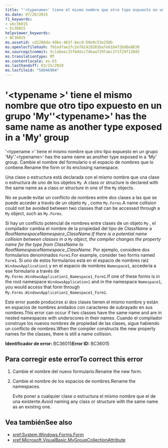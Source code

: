 ```yaml
---
title: "'<typename>' tiene el mismo nombre que otro tipo expuesto en un grupo 'My'"
ms.date: 07/20/2015
f1_keywords:
- vbc36015
- bc36015
helpviewer_keywords:
- BC36015
ms.assetid: cd2286da-49be-461f-bec9-58e9c53e250b
ms.openlocfilehash: f91edfae1fc2ef81429283bafe61b472bd6e8830
ms.sourcegitcommit: 5c1abeec15fbddcc7dbaa729fabc1f1f29f12045
ms.translationtype: MT
ms.contentlocale: es-ES
ms.lasthandoff: 03/15/2019
ms.locfileid: "58046904"
---
```

# <a name="typename-has-the-same-name-as-another-type-exposed-in-a-my-group"></a><span data-ttu-id="d8e3e-102">'\<typename >' tiene el mismo nombre que otro tipo expuesto en un grupo 'My'</span><span class="sxs-lookup"><span data-stu-id="d8e3e-102">'\<typename>' has the same name as another type exposed in a 'My' group</span></span>
<span data-ttu-id="d8e3e-103">'\<typename >' tiene el mismo nombre que otro tipo expuesto en un grupo 'My'.</span><span class="sxs-lookup"><span data-stu-id="d8e3e-103">'\<typename>' has the same name as another type exposed in a 'My' group.</span></span> <span data-ttu-id="d8e3e-104">Cambie el nombre del formulario o el espacio de nombres que lo contiene.</span><span class="sxs-lookup"><span data-stu-id="d8e3e-104">Rename the form or its enclosing namespace.</span></span>  
  
 <span data-ttu-id="d8e3e-105">Una clase o estructura está declarada con el mismo nombre que una clase o estructura de uno de los objetos `My` .</span><span class="sxs-lookup"><span data-stu-id="d8e3e-105">A class or structure is declared with the same name as a class or structure in one of the `My` objects.</span></span>  
  
 <span data-ttu-id="d8e3e-106">No se puede evitar un conflicto de nombres entre dos clases a las que se puede acceder a través de un objeto `My` , como `My.Forms`.</span><span class="sxs-lookup"><span data-stu-id="d8e3e-106">A name collision could not be avoided between two classes that can be accessed through a `My` object, such as `My.Forms`.</span></span>  
  
 <span data-ttu-id="d8e3e-107">Si hay un conflicto potencial de nombres entre clases de un objeto `My` , el compilador cambia el nombre de la propiedad del tipo de *ClassName* a *RootNamespace*_*Namespace*\_*ClassName*.</span><span class="sxs-lookup"><span data-stu-id="d8e3e-107">If there is a potential name collision between classes in a `My` object, the compiler changes the property name for the type from *ClassName* to *RootNamespace*_*Namespace*\_*ClassName*.</span></span> <span data-ttu-id="d8e3e-108">Por ejemplo, considere dos formularios denominados `Form1`.</span><span class="sxs-lookup"><span data-stu-id="d8e3e-108">For example, consider two forms named `Form1`.</span></span> <span data-ttu-id="d8e3e-109">Si uno de estos formularios está en el espacio de nombres raíz `WindowsApplication1` y en el espacio de nombres `Namespace1`, accedería a ese formulario a través de `My.Forms.WindowsApplication1_Namespace1_Form1`.</span><span class="sxs-lookup"><span data-stu-id="d8e3e-109">If one of these forms is in the root namespace `WindowsApplication1` and in the namespace `Namespace1`, you would access that form through `My.Forms.WindowsApplication1_Namespace1_Form1`.</span></span>  
  
 <span data-ttu-id="d8e3e-110">Este error puede producirse si dos clases tienen el mismo nombre y están en espacios de nombres anidados con caracteres de subrayado en sus nombres.</span><span class="sxs-lookup"><span data-stu-id="d8e3e-110">This error can occur if two classes have the same name and are in nested namespaces with underscores in their names.</span></span> <span data-ttu-id="d8e3e-111">Cuando el compilador construye los nuevos nombres de propiedad de las clases, sigue habiendo un conflicto de nombres.</span><span class="sxs-lookup"><span data-stu-id="d8e3e-111">When the compiler constructs the new property names for the classes, there is still a name collision.</span></span>  
  
 <span data-ttu-id="d8e3e-112">**Identificador de error:** BC36015</span><span class="sxs-lookup"><span data-stu-id="d8e3e-112">**Error ID:** BC36015</span></span>  
  
## <a name="to-correct-this-error"></a><span data-ttu-id="d8e3e-113">Para corregir este error</span><span class="sxs-lookup"><span data-stu-id="d8e3e-113">To correct this error</span></span>  
  
1.  <span data-ttu-id="d8e3e-114">Cambie el nombre del nuevo formulario.</span><span class="sxs-lookup"><span data-stu-id="d8e3e-114">Rename the new form.</span></span>  
  
2.  <span data-ttu-id="d8e3e-115">Cambie el nombre de los espacios de nombres.</span><span class="sxs-lookup"><span data-stu-id="d8e3e-115">Rename the namespaces.</span></span>  
  
     <span data-ttu-id="d8e3e-116">Evite poner a cualquier clase o estructura el mismo nombre que el de una existente.</span><span class="sxs-lookup"><span data-stu-id="d8e3e-116">Avoid naming any class or structure with the same name as an existing one.</span></span>  
  
## <a name="see-also"></a><span data-ttu-id="d8e3e-117">Vea también</span><span class="sxs-lookup"><span data-stu-id="d8e3e-117">See also</span></span>

- <xref:System.Windows.Forms.Form>
- <xref:Microsoft.VisualBasic.MyGroupCollectionAttribute>

